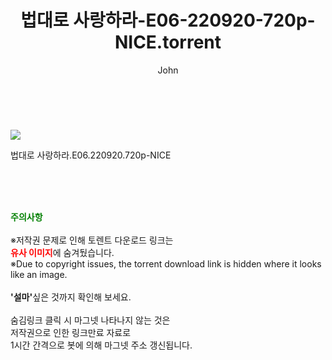 ﻿---
layout: post
title:  "    법대로 사랑하라-E06-220920-720p-NICE.torrent"
author: John
categories: [ 드라마 ]
tags: [  ]
image: https://torrentrj54.com/uploadfile/full/b9183a5c520b70d144280b359599dda7294df51b.jpg 
description: "    법대로 사랑하라-E06-220920-720p-NICE torrent 정보 공유"
toc: true
toc_sticky: true
---

<br>
<p><img src="https://torrentrj54.com/uploadfile/full/b9183a5c520b70d144280b359599dda7294df51b.jpg"/></p>
 법대로 사랑하라.E06.220920.720p-NICE  
    
<br><br><br>
<p data-ke-size="size16"><b><span style="color: green;">주의사항</span></b><br /><br />※저작권 문제로 인해 토렌트 다운로드 링크는<br /><b><span style="color: red;">유사 이미지</span></b>에 숨겨뒀습니다.<br />※Due to copyright issues, the torrent download link is hidden where it looks like an image.<br /><br /><b>'설마'</b>싶은 것까지 확인해 보세요.<br /><br />숨김링크 클릭 시 마그넷 나타나지 않는 것은<br />저작권으로 인한 링크만료 자료로<br />1시간 간격으로 봇에 의해 마그넷 주소 갱신됩니다.</p>
